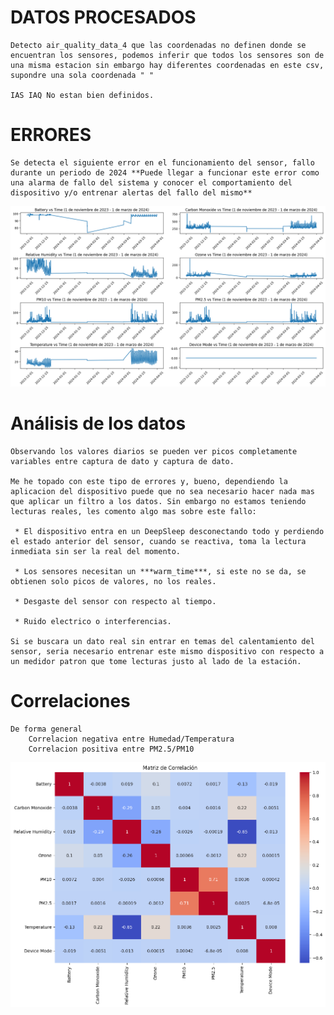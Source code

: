 # DATOS PROCESADOS
    Detecto air_quality_data_4 que las coordenadas no definen donde se encuentran los sensores, podemos inferir que todos los sensores son de una misma estacion sin embargo hay diferentes coordenadas en este csv, supondre una sola coordenada " "

    IAS IAQ No estan bien definidos.

# ERRORES
    Se detecta el siguiente error en el funcionamiento del sensor, fallo durante un periodo de 2024 **Puede llegar a funcionar este error como una alarma de fallo del sistema y conocer el comportamiento del dispositivo y/o entrenar alertas del fallo del mismo**
![error_datos](../reports/figures/error_data.png)

# Análisis de los datos
    Observando los valores diarios se pueden ver picos completamente variables entre captura de dato y captura de dato.

    Me he topado con este tipo de errores y, bueno, dependiendo la aplicacion del dispositivo puede que no sea necesario hacer nada mas que aplicar un filtro a los datos. Sin embargo no estamos teniendo lecturas reales, les comento algo mas sobre este fallo:

     * El dispositivo entra en un DeepSleep desconectando todo y perdiendo el estado anterior del sensor, cuando se reactiva, toma la lectura inmediata sin ser la real del momento.

     * Los sensores necesitan un ***warm_time***, si este no se da, se obtienen solo picos de valores, no los reales.

     * Desgaste del sensor con respecto al tiempo.

     * Ruido electrico o interferencias.
    
    Si se buscara un dato real sin entrar en temas del calentamiento del sensor, seria necesario entrenar este mismo dispositivo con respecto a un medidor patron que tome lecturas justo al lado de la estación.

# Correlaciones
    De forma general
        Correlacion negativa entre Humedad/Temperatura
        Correlacion positiva entre PM2.5/PM10
![heatmap](figures/heatmap.png)

